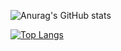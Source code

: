 ![Anurag's GitHub stats](https://github-readme-stats.vercel.app/api?username=playerr0r&show_icons=true&theme=github_dark)

[![Top Langs](https://github-readme-stats.vercel.app/api/top-langs/?username=playerr0r&show_icons=true&theme=github_dark)](https://github.com/anuraghazra/github-readme-stats)
